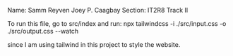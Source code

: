 Name: Samm Reyven Joey P. Caagbay
Section: IT2R8 Track II

To run this file, go to src/index and run:
npx tailwindcss -i ./src/input.css -o ./src/output.css --watch 

since I am using tailwind in this project to style the website.

